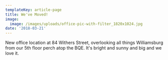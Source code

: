 ```yaml
---
templateKey: article-page
title: We've Moved!
image:
  image: /images/uploads/office-pic-with-filter_1820x1024.jpg
date: '2018-03-21'
---
```

New office location at 84 Withers Street, overlooking all things Williamsburg from our 5th floor perch atop the BQE. It's bright and sunny and big and we love it.
